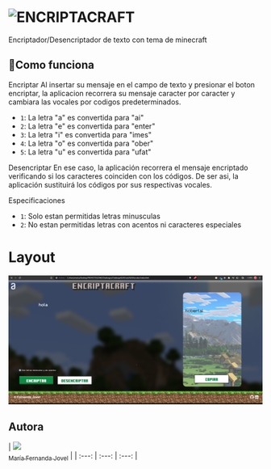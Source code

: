 # ![ENCRIPTACRAFT](https://user-images.githubusercontent.com/98281066/236633445-7abcefa9-47df-45dc-bb15-027f39fd5bde.png)
Encriptador/Desencriptador de texto con tema de minecraft

## :hammer:Como funciona

Encriptar
Al insertar su mensaje en el campo de texto y presionar el boton encriptar, la aplicacion recorrera su mensaje caracter por caracter y cambiara las vocales por codigos predeterminados.
- `1`: La letra "a" es convertida para "ai"
- `2`: La letra "e" es convertida para "enter"
- `3`: La letra "i" es convertida para "imes"
- `4`: La letra "o" es convertida para "ober"
- `5`: La letra "u" es convertida para "ufat"

Desencriptar
En ese caso, la aplicación recorrera el mensaje encriptado verificando si los caracteres coinciden con los códigos. De ser asi, la aplicación sustituirá los códigos por sus respectivas vocales.

Especificaciones
- `1`: Solo estan permitidas letras minusculas
- `2`: No estan permitidas letras con acentos ni caracteres especiales

# Layout
<img src="imagenes/captura.png"/>

## Autora

| [<img src="![Fernanda](https://user-images.githubusercontent.com/98281066/236634860-4a158c03-eec1-4985-a069-46e2186b5261.jpeg)
" width=115><br><sub>María Fernanda Jovel</sub>](https://github.com/ferjovel06) |
| :---: | :---: | :---: |
